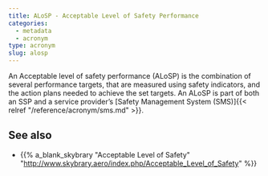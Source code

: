 ```yaml
---
title: ALoSP - Acceptable Level of Safety Performance
categories:
  - metadata
  - acronym
type: acronym
slug: alosp
---
```


An Acceptable level of safety performance (ALoSP) is the combination of several performance targets, that are measured using safety indicators, and the action plans needed to achieve the set targets. An ALoSP is part of both an SSP and a service provider’s [Safety Management System (SMS)]{{< relref "/reference/acronym/sms.md" >}}.


## See also

* {{% a_blank_skybrary "Acceptable Level of Safety" "http://www.skybrary.aero/index.php/Acceptable_Level_of_Safety" %}}
